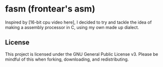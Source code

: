 # fasm (frontear's asm)

Inspired by [16-bit cpu video here], I decided to try and tackle the idea of making a assembly processor in C, using my own made up dialect.

## License

This project is licensed under the GNU General Public License v3. Please be mindful of this when forking, downloading, and redistributing.
